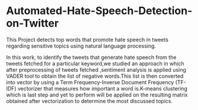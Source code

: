 # Automated-Hate-Speech-Detection-on-Twitter
This Project detects top words that promote hate speech in tweets regarding sensitive topics using natural language processing.

In this work, to identify the tweets that generate hate speech from the tweets fetched for a
particular keyword,we studied an approach in which after preprocessing of tweets fetched
,sentiment analysis is applied using VADER tool to obtain the list of negative words.This
list is then converted into vector by using a Term Frequency-Inverse Document
Frequency (TF-IDF) vectorizer that measures how important a word is.K-means
clustering which is last step and yet to perform will be applied on the resulting matrix
obtained after vectorization to determine the most discussed topics.
